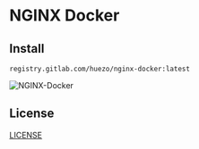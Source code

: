 # NGINX Docker


## Install

`registry.gitlab.com/huezo/nginx-docker:latest`

![NGINX-Docker](https://i.imgur.com/PGHk1vG.png)

## License
[LICENSE](LICENSE)


